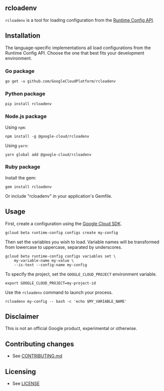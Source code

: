 ## rcloadenv

`rcloadenv` is a tool for loading configuration from the [Runtime Config
API](https://cloud.google.com/deployment-manager/runtime-configurator/).

## Installation

The language-specific implementations all load configurations from the Runtime
Config API. Choose the one that best fits your development environment.

### Go package

    go get -u github.com/GoogleCloudPlatform/rcloadenv

### Python package

    pip install rcloadenv

### Node.js package

Using `npm`:

    npm install -g @google-cloud/rcloadenv

Using `yarn`:

    yarn global add @google-cloud/rcloadenv

### Ruby package

Install the gem:

    gem install rcloadenv

Or include "rcloadenv" in your application's Gemfile.

## Usage

First, create a configuration using the [Google Cloud
SDK](https://cloud.google.com/sdk/).

    gcloud beta runtime-config configs create my-config

Then set the variables you wish to load. Variable names will be transformed
from lowercase to uppercase, separated by underscores.

    gcloud beta runtime-config configs variables set \
        my-variable-name my-value \
        --is-text --config-name my-config

To specify the project, set the `GOOGLE_CLOUD_PROJECT` environment variable.

    export GOOGLE_CLOUD_PROJECT=my-project-id

Use the `rcloadenv` command to launch your process.

    rcloadenv my-config -- bash -c 'echo $MY_VARIABLE_NAME'

## Disclaimer

This is not an official Google product, experimental or otherwise.

## Contributing changes

* See [CONTRIBUTING.md](CONTRIBUTING.md)

## Licensing

* See [LICENSE](LICENSE)

